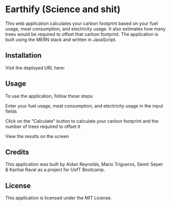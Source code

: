 # Earthify (Science and shit)

This web application calculates your carbon footprint based on your fuel usage, meat consumption, and electricity usage. It also estimates how many trees would be required to offset that carbon footprint. The application is built using the MERN stack and written in JavaScript.

## Installation

Visit the deployed URL here:

## Usage

To use the application, follow these steps:

Enter your fuel usage, meat consumption, and electricity usage in the input fields

Click on the "Calculate" button to calculate your carbon footprint and the number of trees required to offset it

View the results on the screen

## Credits

This application was built by Aidan Reynolds, Mario Trigueros, Semir Seper & Kanhai Raval as a project for UofT Bootcamp.

## License

This application is licensed under the MIT License.
